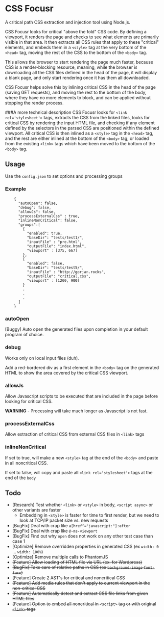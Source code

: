 # CSS Focusr
A critical path CSS extraction and injection tool using Node.js.

CSS Focusr looks for critical "above the fold" CSS code. By defining a viewport, it renders the page and checks to see what 
elements are primarily visible in that area. It then extracts all CSS rules that apply to these "critical" elements, and embeds
them in a `<style>` tag at the very bottom of the `<head>` tag, moving the rest of the CSS to the bottom of the `<body>` tag.

This allows the browser to start rendering the page much faster, because CSS is a render-blocking resource, meaning, while the browser
is downloading all the CSS files defined in the head of the page, it will display a blank page, and only start rendering once it has them all
downloaded.
 
CSS Focusr helps solve this by inlining critical CSS in the head of the page (saving GET requests), and moving the rest
to the bottom of the body, where they have no more elements to block, and can be applied without stopping the render process.

###A more technical description
CSS Focusr looks for `<link rel='stylesheet'>` tags, extracts the CSS from the linked files,
looks for critical CSS by rendering the input HTML file, and checking if any element defined by the selectors in the parsed CSS
are positioned within the defined viewport. All critical CSS is then inlined as a `<style>` tag in the `<head>` tag, and the rest
are either inlined at the bottom of the `<body>` tag, or loaded from the existing `<link>` tags which have been moved to the bottom of
the `<body>` tag.

## Usage
Use the `config.json` to set options and processing groups
### Example
```
    {
      "autoOpen": false,
      "debug": false,
      "allowJs": false,
      "processExternalCss" : true,
      "inlineNonCritical": false,
      "groups":[
        {
          "enabled": true,
          "baseDir": "tests/test1/",
          "inputFile" : "pre.html",
          "outputFile": "index.html",
          "viewport" : [375, 667]
        },
        {
          "enabled": false,
          "baseDir": "tests/test5/",
          "inputFile" : "http://gorjan.rocks",
          "outputFile": "critical.css",
          "viewport" : [1200, 900]
        }
        .
        .
        .
      ]
    }
```

### autoOpen
[Buggy] Auto open the generated files upon completion in your default program of choice.
### debug
Works only on local input files (duh).

Add a red-bordered div as a first element in the `<body>` tag on the generated HTML to show the area covered by the critical CSS viewport.
### allowJs
Allow Javascript scripts to be executed that are included in the page before looking for critical CSS.

**WARNING** - Processing will take much longer as Javascript is not fast.
### processExternalCss
Allow extraction of critical CSS from external CSS files in `<link>` tags
### inlineNonCritical
If set to true, will make a new `<style>` tag at the end of the `<body>` and paste in all noncritical CSS.

If set to false, will copy and paste all `<link rel='stylesheet'>` tags at the end of the `body`


## Todo
- [Research] Test whether `<link>` or `<style>` in body, `<script async>` or other variants are faster 
    - Embedding in `<style>` is faster for time to first render, but we need to look at TCP/IP packet size vs. new requests
- [BugFix] Deal with crap like `a[href^="javascript:"]:after`
- [BugFix] Deal with crap like `@-ms-viewport`
- [BugFix] Find out why `open` does not work on any other test case than case 1
- [Optimize] Remove overridden properties in generated CSS (ex `width: 0` ... `width: 100%`)
- [Optimize] Remove multiple calls to PhantomJS
- ~~[Feature] Allow loading of HTML file via URL (ex: for Wordpress)~~
- ~~[BugFix] Take care of relative paths in CSS (ex `background-image` `font-face`)~~
- ~~[Feature] Create 2 AST's for critical and noncritical CSS~~
- ~~[Feature] Add media rules that don't apply to current viewport in the non-critical CSS~~
- ~~[Feature] Automatically detect and extract CSS file links from given HTML files~~
- ~~[Feature] Option to embed all noncritical in `<script>` tag or with original `<link>` tags~~